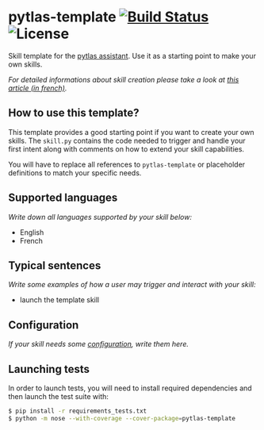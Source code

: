 pytlas-template [![Build Status](https://travis-ci.org/atlassistant/pytlas-template.svg?branch=master)](https://travis-ci.org/atlassistant/pytlas-template) ![License]( https://img.shields.io/badge/License-GPL%20v3-blue.svg)
===

Skill template for the [pytlas assistant](https://github.com/atlassistant/pytlas). Use it as a starting point to make your own skills.

*For detailed informations about skill creation please take a look at [this article (in french)](https://julien.leicher.me/coding/writing-your-first-pytlas-skill/).*

## How to use this template?

This template provides a good starting point if you want to create your own skills. The `skill.py` contains the code needed to trigger and handle your first intent along with comments on how to extend your skill capabilities.

You will have to replace all references to `pytlas-template` or placeholder definitions to match your specific needs.

## Supported languages

*Write down all languages supported by your skill below:*

- English
- French

## Typical sentences

*Write some examples of how a user may trigger and interact with your skill:*

- launch the template skill

## Configuration

*If your skill needs some [configuration](https://pytlas.readthedocs.io/en/latest/writing_skills/settings.html), write them here.*

## Launching tests

In order to launch tests, you will need to install required dependencies and then launch the test suite with:

```bash
$ pip install -r requirements_tests.txt
$ python -m nose --with-coverage --cover-package=pytlas-template
```
